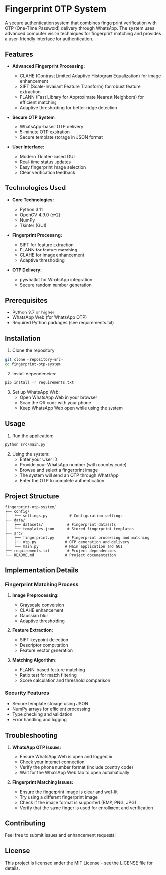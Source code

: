 # Fingerprint OTP System

A secure authentication system that combines fingerprint verification with OTP (One-Time Password) delivery through WhatsApp. The system uses advanced computer vision techniques for fingerprint matching and provides a user-friendly interface for authentication.

## Features

- **Advanced Fingerprint Processing:**
  - CLAHE (Contrast Limited Adaptive Histogram Equalization) for image enhancement
  - SIFT (Scale-Invariant Feature Transform) for robust feature extraction
  - FLANN (Fast Library for Approximate Nearest Neighbors) for efficient matching
  - Adaptive thresholding for better ridge detection

- **Secure OTP System:**
  - WhatsApp-based OTP delivery
  - 5-minute OTP expiration
  - Secure template storage in JSON format

- **User Interface:**
  - Modern Tkinter-based GUI
  - Real-time status updates
  - Easy fingerprint image selection
  - Clear verification feedback

## Technologies Used

- **Core Technologies:**
  - Python 3.11
  - OpenCV 4.9.0 (cv2)
  - NumPy
  - Tkinter (GUI)

- **Fingerprint Processing:**
  - SIFT for feature extraction
  - FLANN for feature matching
  - CLAHE for image enhancement
  - Adaptive thresholding

- **OTP Delivery:**
  - pywhatkit for WhatsApp integration
  - Secure random number generation

## Prerequisites

- Python 3.7 or higher
- WhatsApp Web (for WhatsApp OTP)
- Required Python packages (see requirements.txt)

## Installation

1. Clone the repository:
```bash
git clone <repository-url>
cd fingerprint-otp-system
```

2. Install dependencies:
```bash
pip install -r requirements.txt
```

3. Set up WhatsApp Web:
   - Open WhatsApp Web in your browser
   - Scan the QR code with your phone
   - Keep WhatsApp Web open while using the system

## Usage

1. Run the application:
```bash
python src/main.py
```

2. Using the system:
   - Enter your User ID
   - Provide your WhatsApp number (with country code)
   - Browse and select a fingerprint image
   - The system will send an OTP through WhatsApp
   - Enter the OTP to complete authentication

## Project Structure

```
fingerprint-otp-system/
├── config/
│   └── settings.py          # Configuration settings
├── data/
│   ├── datasets/           # Fingerprint datasets
│   └── templates.json      # Stored fingerprint templates
├── src/
│   ├── fingerprint.py      # Fingerprint processing and matching
│   ├── otp.py             # OTP generation and delivery
│   └── main.py            # Main application and GUI
├── requirements.txt        # Project dependencies
└── README.md              # Project documentation
```

## Implementation Details

### Fingerprint Matching Process
1. **Image Preprocessing:**
   - Grayscale conversion
   - CLAHE enhancement
   - Gaussian blur
   - Adaptive thresholding

2. **Feature Extraction:**
   - SIFT keypoint detection
   - Descriptor computation
   - Feature vector generation

3. **Matching Algorithm:**
   - FLANN-based feature matching
   - Ratio test for match filtering
   - Score calculation and threshold comparison

### Security Features
- Secure template storage using JSON
- NumPy arrays for efficient processing
- Type checking and validation
- Error handling and logging

## Troubleshooting

1. **WhatsApp OTP Issues:**
   - Ensure WhatsApp Web is open and logged in
   - Check your internet connection
   - Verify the phone number format (include country code)
   - Wait for the WhatsApp Web tab to open automatically

2. **Fingerprint Matching Issues:**
   - Ensure the fingerprint image is clear and well-lit
   - Try using a different fingerprint image
   - Check if the image format is supported (BMP, PNG, JPG)
   - Verify that the same finger is used for enrollment and verification

## Contributing

Feel free to submit issues and enhancement requests! 

## License

This project is licensed under the MIT License - see the LICENSE file for details. 